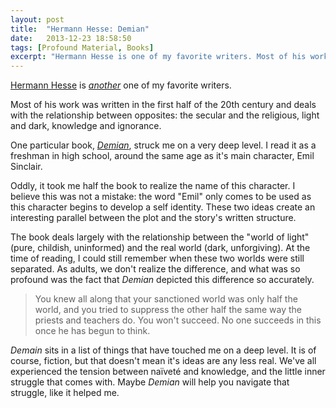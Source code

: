 ```yaml
---
layout: post
title:  "Hermann Hesse: Demian"
date:   2013-12-23 18:58:50
tags: [Profound Material, Books]
excerpt: "Hermann Hesse is one of my favorite writers. Most of his work was written in the first half of the 20th century and deals with the relationship between opposites: the secular and the religious, light and dark, knowledge and ignorance."
---
```

[Hermann Hesse](http://en.wikipedia.org/wiki/Hermann_Hesse) is [*another*](/blog/2013/David-Foster-Wallace:-E-Unibus-Pluram/) one of my favorite writers.

Most of his work was written in the first half of the 20th century and deals with the relationship between opposites: the secular and the religious, light and dark, knowledge and ignorance.

One particular book, [*Demian*](http://en.wikipedia.org/wiki/Demian), struck me on a very deep level. I read it as a freshman in high school, around the same age as it's main character, Emil Sinclair. 

Oddly, it took me half the book to realize the name of this character. I believe this was not a mistake: the word "Emil" only comes to be used as this character begins to develop a self identity. These two ideas create an interesting parallel between the plot and the story's written structure.

The book deals largely with the relationship between the "world of light" (pure, childish, uninformed) and the real world (dark, unforgiving). At the time of reading, I could still remember when these two worlds were still separated. As adults, we don't realize the difference, and what was so profound was the fact that *Demian* depicted this difference so accurately.

> You knew all along that your sanctioned world was only half the world, and you tried to suppress the other half the same way the priests and teachers do. You won't succeed. No one succeeds in this once he has begun to think.

*Demain* sits in a list of things that have touched me on a deep level. It is of course, fiction, but that doesn't mean it's ideas are any less real. We've all experienced the tension between naïveté and knowledge, and the little inner struggle that comes with. Maybe *Demian* will help you navigate that struggle, like it helped me.
